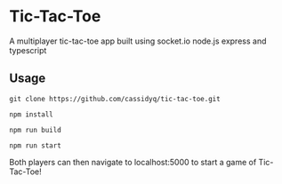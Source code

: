 # Tic-Tac-Toe

A multiplayer tic-tac-toe app built using socket.io node.js express and typescript

Usage
---
```
git clone https://github.com/cassidyq/tic-tac-toe.git

npm install

npm run build

npm run start
```

Both players can then navigate to localhost:5000 to start a game of Tic-Tac-Toe!

